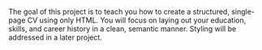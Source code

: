 The goal of this project is to teach you how to create a structured, single-page CV using only HTML. 
You will focus on laying out your education, skills, and career history in a clean, semantic manner. 
Styling will be addressed in a later project.